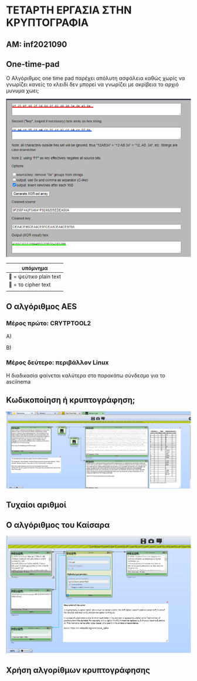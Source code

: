 # ΤΕΤΑΡΤΗ ΕΡΓΑΣΙΑ ΣΤΗΝ ΚΡΥΠΤΟΓΡΑΦΙΑ 

## ΑΜ: inf2021090

## One-time-pad

Ο Αλγόριθμος one time pad παρέχει απόλυτη ασφάλεια καθώς χωρίς να γνωρίζει κανείς το κλειδί δεν μπορεί να γνωρίζει με ακρίβεια το αρχιό μυνυμα
χωει;

![](https://github.com/inf2021090/kafter-g/blob/main/crypto/images/fkey.png)

|υπόμνημα|
|---|
|:large_blue_circle: = ψεύτικο plain text|
|:red_circle: = το cipher text|
||

## Ο αλγόριθμος AES
### Μέρος πρώτο: CRYTPTOOL2
A)

B)
### Μέρος δεύτερο: περιβάλλον Linux 
Η διαδικασία φαίνεται καλύτερα στο παρακάτω σύνδεσμο για το asciinema

## Κωδικοποίηση ή κρυπτογράφηση;
![morse code](https://github.com/inf2021090/kafter-g/blob/main/crypto/images/morse.png)
## Τυχαίοι αριθμοί

## Ο αλγόριθμος του Καίσαρα

![caeser](https://github.com/inf2021090/kafter-g/blob/main/crypto/images/caeser7.png)

## Χρήση αλγορίθμων κρυπτογράφησης
